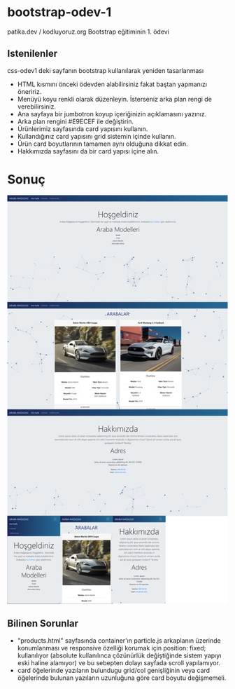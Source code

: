 # bootstrap-odev-1
patika.dev / kodluyoruz.org Bootstrap eğitiminin 1. ödevi 

## Istenilenler

css-odev1 deki sayfanın bootstrap kullanılarak yeniden tasarlanması
- HTML kısmını önceki ödevden alabilirsiniz fakat baştan yapmanızı öneririz.
- Menüyü koyu renkli olarak düzenleyin. İsterseniz arka plan rengi de verebilirsiniz.
- Ana sayfaya bir jumbotron koyup içeriğinizin açıklamasını yazınız.
- Arka plan rengini #E9ECEF ile değiştirin.
- Ürünlerimiz sayfasında card yapısını kullanın.
- Kullandığınız card yapısını grid sistemin içinde kullanın.
- Ürün card boyutlarının tamamen aynı olduğuna dikkat edin.
- Hakkımızda sayfasını da bir card yapısı içine alın.
# Sonuç
![resim](img/sonuc.png)

## Bilinen Sorunlar
- "products.html" sayfasında container'ın particle.js arkaplanın üzerinde konumlanması ve responsive özelliği korumak için position: fixed; kullanılıyor (absolute kullanılınca çözünürlük değiştiğinde sistem yapıyı eski haline alamıyor) ve bu sebepten dolayı sayfada scroll yapılamıyor. 
- card öğelerinde yazıların bulundugu grid/col genişliğinin veya card öğelerinde bulunan yazıların uzunluğuna göre card boyutu değişmemeli.   
